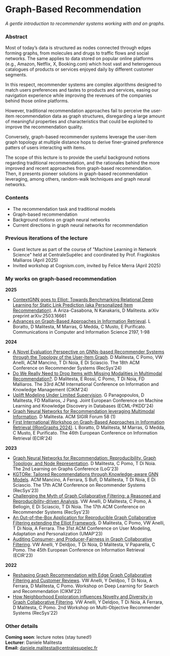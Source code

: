 # Graph-Based Recommendation
_A gentle introduction to recommender systems working with and on graphs._

### Abstract

Most of today’s data is structured as nodes connected through edges forming graphs, from molecules and drugs to traffic flows and social networks. The same applies to data stored on popular online platforms (e.g., Amazon, Netflix, X, Booking.com) which host vast and heterogenous catalogues of products or services enjoyed daily by different customer segments. 

In this respect, recommender systems are complex algorithms designed to match users preferences and tastes to products and services, easing our navigation experience while improving the revenues of the companies behind those online platforms. 

However, traditional recommendation approaches fail to perceive the user-item recommendation data as graph structures, disregarding a large amount of meaningful properties and characteristics that could be exploited to improve the recommendation quality. 

Conversely, graph-based recommender systems leverage the user-item graph topology at multiple distance hops to derive finer-grained preference patters of users interacting with items. 

The scope of this lecture is to provide the useful background notions regarding traditional recommendation, and the rationales behind the more improved and recent approaches from graph-based recommendation. Then, it presents pioneer solutions in graph-based recommendation leveraging, among others, random-walk techniques and graph neural networks. 

### Contents
- The recommendation task and traditional models
- Graph-based recommendation
- Background notions on graph neural networks
- Current directions in graph neural networks for recommendation

### Previous iterations of the lecture

- Guest lecture as part of the course of "Machine Learning in Network Science" held at CentraleSupélec and coordinated by Prof. Fragkiskos Malliaros (April 2025)
- Invited workshop at Cognism.com, invited by Felice Merra (April 2025)

### My works on graph-based recommendation

**2025**
- [ContextGNN goes to Elliot: Towards Benchmarking Relational Deep Learning for Static Link Prediction (aka Personalized Item Recommendation)](https://arxiv.org/abs/2503.16661). A Ariza-Casabona, N Kanakaris, D Malitesta. arXiv preprint arXiv:2503.16661
- [Advances on Graph-Based Approaches in Information Retrieval](https://link.springer.com/book/10.1007/978-3-031-71382-8). L Boratto, D Malitesta, M Marras, G Medda, C Musto, E Purificato. Communications in Computer and Information Science 2197, 1-98

**2024**
- [A Novel Evaluation Perspective on GNNs-based Recommender Systems through the Topology of the User-Item Graph](https://dl.acm.org/doi/abs/10.1145/3640457.3688070). D Malitesta, C Pomo, VW Anelli, ACM Mancino, T Di Noia, E Di Sciascio. The 18th ACM Conference on Recommender Systems (RecSys’24)
- [Do We Really Need to Drop Items with Missing Modalities in Multimodal Recommendation?](https://dl.acm.org/doi/abs/10.1145/3627673.3679898). D Malitesta, E Rossi, C Pomo, T Di Noia, FD Malliaros. The 33rd ACM International Conference on Information and Knowledge Management (CIKM'24)
- [Uplift Modeling Under Limited Supervision](https://link.springer.com/chapter/10.1007/978-3-031-70365-2_8). G Panagopoulos, D Malitesta, FD Malliaros, J Pang. Joint European Conference on Machine Learning and Knowledge Discovery in Databases (ECML-PKDD'24)
- [Graph Neural Networks for Recommendation leveraging Multimodal Information](https://tesidottorato.depositolegale.it/handle/20.500.14242/65181). D Malitesta. ACM SIGIR Forum 58 (1)
- [First International Workshop on Graph-Based Approaches in Information Retrieval (IRonGraphs 2024)](https://link.springer.com/chapter/10.1007/978-3-031-56069-9_56). L Boratto, D Malitesta, M Marras, G Medda, C Musto, E Purificato. The 46th European Conference on Information Retrieval (ECIR'24)

**2023**
- [Graph Neural Networks for Recommendation: Reproducibility, Graph Topology, and Node Representation](https://arxiv.org/abs/2310.11270). D Malitesta, C Pomo, T Di Noia. The 2nd Learning on Graphs Conference (LoG'23)
- [KGTORe: Tailored Recommendations through Knowledge-aware GNN Models](https://dl.acm.org/doi/abs/10.1145/3604915.3608804). ACM Mancino, A Ferrara, S Bufi, D Malitesta, T Di Noia, E Di Sciascio. The 17th ACM Conference on Recommender Systems (RecSys'23)
- [Challenging the Myth of Graph Collaborative Filtering: a Reasoned and Reproducibility-driven Analysis](https://dl.acm.org/doi/abs/10.1145/3604915.3609489). VW Anelli, D Malitesta, C Pomo, A Bellogin, E Di Sciascio, T Di Noia. The 17th ACM Conference on Recommender Systems (RecSys'23)
- [An Out-of-the-Box Application for Reproducible Graph Collaborative Filtering extending the Elliot Framework](https://dl.acm.org/doi/abs/10.1145/3563359.3597411). D Malitesta, C Pomo, VW Anelli, T Di Noia, A Ferrara. The 31st ACM Conference on User Modeling, Adaptation and Personalization (UMAP'23)
- [Auditing Consumer- and Producer-Fairness in Graph Collaborative Filtering](https://link.springer.com/chapter/10.1007/978-3-031-28244-7_3). VW Anelli, Y Deldjoo, T Di Noia, D Malitesta, V Paparella, C Pomo. The 45th European Conference on Information Retrieval (ECIR'23)

**2022**
- [Reshaping Graph Recommendation with Edge Graph Collaborative Filtering and Customer Reviews](https://ceur-ws.org/Vol-3317/Paper7.pdf). VW Anelli, Y Deldjoo, T Di Noia, A Ferrara, D Malitesta, C Pomo. Workshop on Deep Learning for Search and Recommendation (CIKM'22)
- [How Neighborhood Exploration influences Novelty and Diversity in Graph Collaborative Filtering](https://sisinflab.poliba.it/publications/2022/ADDDFMP22/How%20Neighborhood%20Exploration%20influences%20Novelty%20and%20Diversity%20in%20Graph%20Collaborative%20Filtering.pdf). VW Anelli, Y Deldjoo, T Di Noia, A Ferrara, D Malitesta, C Pomo. 2nd Workshop on Multi-Objective Recommender Systems (RecSys'22)

### Other details

**Coming soon**: lecture notes (stay tuned!)  
**Lecturer**: Daniele Malitesta  
**Email:** daniele.malitesta@centralesupelec.fr
